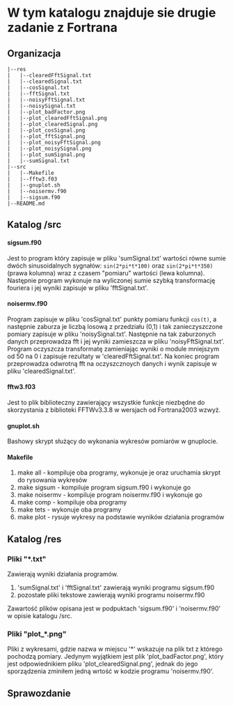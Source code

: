 # **W tym katalogu znajduje sie drugie zadanie z Fortrana**

**Organizacja**
-----------
```
|--res
|   |--clearedFftSignal.txt
|   |--clearedSignal.txt
|   |--cosSignal.txt 
|   |--fftSignal.txt
|   |--noisyFftSignal.txt
|   |--noisySignal.txt
|   |--plot_badFactor.png
|   |--plot_clearedFftSignal.png
|   |--plot_clearedSignal.png
|   |--plot_cosSignal.png 
|   |--plot_fftSignal.png 
|   |--plot_noisyFftSignal.png 
|   |--plot_noisySignal.png 
|   |--plot_sumSignal.png
|   |--sumSignal.txt
|--src
|   |--Makefile
|   |--fftw3.f03
|   |--gnuplot.sh
|   |--noisermv.f90
|   |--sigsum.f90
|--README.md
```
## Katalog /src
#### sigsum.f90
Jest to program który zapisuje w pliku 'sumSignal.txt' wartości równe sumie dwóch sinusoidalnych sygnałów: ```sin(2*pi*t*100)``` oraz ```sin(2*pi*t*350)``` (prawa kolumna) 
wraz z czasem "pomiaru" wartości (lewa kolumna). Następnie program wykonuje na wyliczonej sumie szybką transformację fouriera i jej wyniki zapisuje w pliku 'fftSignal.txt'.

#### noisermv.f90
Program zapisuje w pliku 'cosSignal.txt' punkty pomiaru funkcji ```cos(t)```, a następnie zaburza je liczbą losową z przedziału (0,1) i tak zanieczyszczone pomiary zapisuje
w pliku 'noisySignal.txt'. Następnie na tak zaburzonych danych przeprowadza fft i jej wyniki zamieszcza w pliku 'noisyFftSignal.txt'. Program oczyszcza transformatę
zamieniając wyniki o module mniejszym od 50 na 0 i zapisuje rezultaty w 'clearedFftSignal.txt'. Na koniec program przeprowadza odwrotną fft na oczyszcznoych danych i wynik
zapisuje w pliku 'clearedSignal.txt'.

#### fftw3.f03
Jest to plik biblioteczny zawierający wszystkie funkcje niezbędne do skorzystania z biblioteki FFTWv3.3.8 w wersjach od Fortrana2003 wzwyż.

#### gnuplot.sh
Bashowy skrypt służący do wykonania wykresów pomiarów w gnuplocie.

#### Makefile
1. make all - kompiluje oba programy, wykonuje je oraz uruchamia skrypt do rysowania wykresów
2. make sigsum - kompiluje program sigsum.f90 i wykonuje go
3. make noisermv - kompiluje program noisermv.f90 i wykonuje go
4. make comp - kompiluje oba programy
5. make tets - wykonuje oba programy
6. make plot - rysuje wykresy na podstawie wyników działania programów

## Katalog /res
### Pliki "*.txt"
Zawierają wyniki działania programów.
1. 'sumSignal.txt' i 'fftSignal.txt' zawierają wyniki programu sigsum.f90
2. pozostałe pliki tekstowe zawierają wyniki programu noisermv.f90

Zawartość plików opisana jest w podpuktach 'sigsum.f90' i 'noisermv.f90' w opisie katalogu /src.

### Pliki "plot_*.png"
Pliki z wykresami, gdzie nazwa w miejscu '*' wskazuje na plik txt z którego pochodzą pomiary. Jedynym wyjątkiem jest plik 'plot_badFactor.png', który jest odpowiednikiem
pliku 'plot_clearedSignal.png', jednak do jego sporządzenia zminiłem jedną wrtość w kodzie programu 'noisermv.f90'.

## Sprawozdanie
